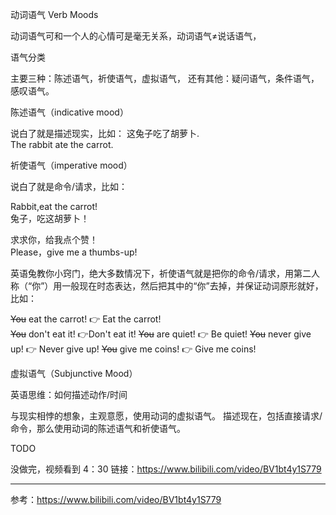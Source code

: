 动词语气 Verb Moods

动词语气可和一个人的心情可是毫无关系，动词语气≠说话语气，

语气分类

主要三种：陈述语气，祈使语气，虚拟语气，
还有其他：疑问语气，条件语气，感叹语气。

陈述语气（indicative mood）

说白了就是描述现实，比如：
这兔子吃了胡萝卜.  
The rabbit ate the carrot.

祈使语气（imperative mood）

说白了就是命令/请求，比如：

Rabbit,eat the carrot!  
兔子，吃这胡萝卜！

求求你，给我点个赞！  
Please，give me a thumbs-up!

英语兔教你小窍门，绝大多数情况下，祈使语气就是把你的命令/请求，用第二人称（“你”）用一般现在时态表达，然后把其中的“你”去掉，并保证动词原形就好，比如：

~~You~~ eat the carrot! 👉 Eat the carrot!  
~~You~~ don't eat it! 👉Don't eat it!
~~You~~ are quiet! 👉 Be quiet!
~~You~~ never give up! 👉 Never give up!
~~You~~ give me coins! 👉 Give me coins!

虚拟语气（Subjunctive Mood）

英语思维：如何描述动作/时间

与现实相悖的想象，主观意愿，使用动词的虚拟语气。
描述现在，包括直接请求/命令，那么使用动词的陈述语气和祈使语气。



TODO

没做完，视频看到 4：30
链接：https://www.bilibili.com/video/BV1bt4y1S779



----

参考：https://www.bilibili.com/video/BV1bt4y1S779